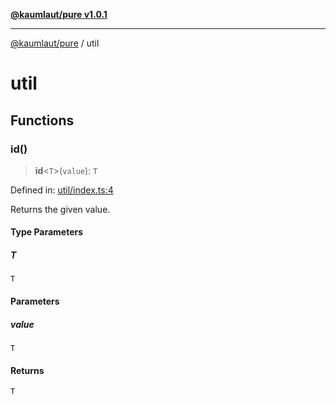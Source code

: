 [**@kaumlaut/pure v1.0.1**](README.md)

---

[@kaumlaut/pure](README.md) / util

# util

## Functions

### id()

> **id**\<`T`\>(`value`): `T`

Defined in: [util/index.ts:4](https://github.com/maxkaemmerer/pure/blob/8cc9e48733272853b34466e69bd17655a52358bb/src/util/index.ts#L4)

Returns the given value.

#### Type Parameters

##### T

`T`

#### Parameters

##### value

`T`

#### Returns

`T`
